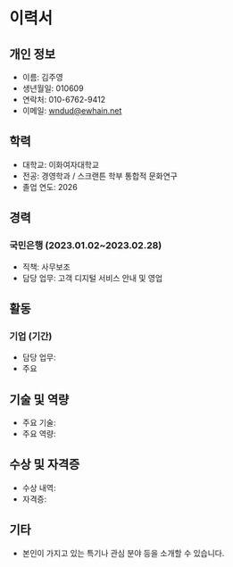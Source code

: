 # 이력서


## 개인 정보
- 이름: 김주영
- 생년월일: 010609
- 연락처: 010-6762-9412
- 이메일: wndud@ewhain.net

## 학력
- 대학교: 이화여자대학교
- 전공: 경영학과 / 스크랜튼 학부 통합적 문화연구
- 졸업 연도: 2026

## 경력
### 국민은행 (2023.01.02~2023.02.28)
- 직책: 사무보조
- 담당 업무: 고객 디지털 서비스 안내 및 영업

## 활동
### 기업 (기간)
- 담당 업무:
- 주요 

## 기술 및 역량
- 주요 기술:
- 주요 역량:

## 수상 및 자격증
- 수상 내역:
- 자격증:

## 기타
- 본인이 가지고 있는 특기나 관심 분야 등을 소개할 수 있습니다.
